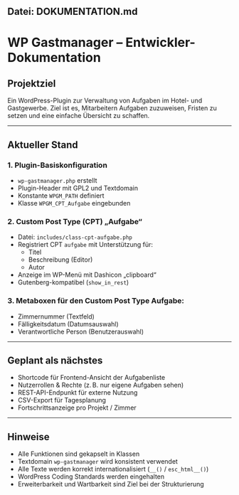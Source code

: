 ## Datei: DOKUMENTATION.md

# WP Gastmanager – Entwickler-Dokumentation

## Projektziel

Ein WordPress-Plugin zur Verwaltung von Aufgaben im Hotel- und Gastgewerbe.
Ziel ist es, Mitarbeitern Aufgaben zuzuweisen, Fristen zu setzen und eine einfache Übersicht zu schaffen.

---

## Aktueller Stand

### 1. Plugin-Basiskonfiguration
- `wp-gastmanager.php` erstellt
- Plugin-Header mit GPL2 und Textdomain
- Konstante `WPGM_PATH` definiert
- Klasse `WPGM_CPT_Aufgabe` eingebunden

### 2. Custom Post Type (CPT) „Aufgabe“
- Datei: `includes/class-cpt-aufgabe.php`
- Registriert CPT `aufgabe` mit Unterstützung für:
  - Titel
  - Beschreibung (Editor)
  - Autor
- Anzeige im WP-Menü mit Dashicon „clipboard“
- Gutenberg-kompatibel (`show_in_rest`)

### 3. Metaboxen für den Custom Post Type Aufgabe:
- Zimmernummer (Textfeld)
- Fälligkeitsdatum (Datumsauswahl)
- Verantwortliche Person (Benutzerauswahl)

---

## Geplant als nächstes

- Shortcode für Frontend-Ansicht der Aufgabenliste
- Nutzerrollen & Rechte (z. B. nur eigene Aufgaben sehen)
- REST-API-Endpunkt für externe Nutzung
- CSV-Export für Tagesplanung
- Fortschrittsanzeige pro Projekt / Zimmer

---

## Hinweise

- Alle Funktionen sind gekapselt in Klassen
- Textdomain `wp-gastmanager` wird konsistent verwendet
- Alle Texte werden korrekt internationalisiert (`__()` / `esc_html__()`)
- WordPress Coding Standards werden eingehalten
- Erweiterbarkeit und Wartbarkeit sind Ziel bei der Strukturierung